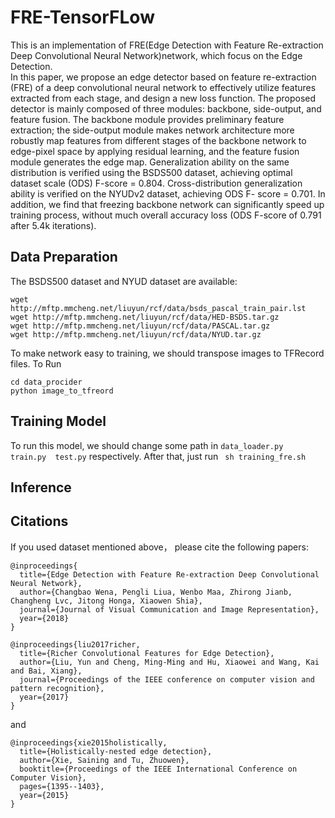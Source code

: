 # FRE-TensorFLow
This is an implementation of FRE(Edge Detection with Feature Re-extraction Deep Convolutional Neural Network)network, which focus on the Edge Detection.<br>
In this paper, we propose an edge detector based on feature re-extraction (FRE) of a deep convolutional neural network to effectively utilize features extracted from each stage, and design a new loss function. The proposed detector is mainly composed of three modules: backbone, side-output, and feature fusion. The backbone module provides preliminary feature extraction; the side-output module makes network architecture more robustly map features from different stages of the backbone network to edge-pixel space by applying residual learning, and the feature fusion module generates the edge map. Generalization ability on the same distribution is verified using the BSDS500 dataset, achieving optimal dataset scale (ODS) F-score = 0.804. Cross-distribution generalization ability is verified on the NYUDv2 dataset, achieving ODS F- score = 0.701. In addition, we find that freezing backbone network can significantly speed up training process, without much overall accuracy loss (ODS F-score of 0.791 after 5.4k iterations).
## Data Preparation
The BSDS500 dataset and NYUD dataset are available:
```
wget http://mftp.mmcheng.net/liuyun/rcf/data/bsds_pascal_train_pair.lst
wget http://mftp.mmcheng.net/liuyun/rcf/data/HED-BSDS.tar.gz
wget http://mftp.mmcheng.net/liuyun/rcf/data/PASCAL.tar.gz
wget http://mftp.mmcheng.net/liuyun/rcf/data/NYUD.tar.gz
```

To make network easy to training, we should transpose images to TFRecord files.
To Run
```
cd data_procider
python image_to_tfreord
```
## Training Model
To run this model, we should change some path in ```data_loader.py   train.py  test.py``` respectively.
After that, just run 
                          ``` 
                          sh training_fre.sh
                         ```
## Inference

## Citations
If you used dataset mentioned above， please cite the following papers:
```
@inproceedings{
  title={Edge Detection with Feature Re-extraction Deep Convolutional Neural Network},
  author={Changbao Wena, Pengli Liua, Wenbo Maa, Zhirong Jianb, Changheng Lvc, Jitong Honga, Xiaowen Shia},
  journal={Journal of Visual Communication and Image Representation},
  year={2018}
}
```
```
@inproceedings{liu2017richer,
  title={Richer Convolutional Features for Edge Detection},
  author={Liu, Yun and Cheng, Ming-Ming and Hu, Xiaowei and Wang, Kai and Bai, Xiang},
  journal={Proceedings of the IEEE conference on computer vision and pattern recognition},
  year={2017}
}
```
and 
```
@inproceedings{xie2015holistically,
  title={Holistically-nested edge detection},
  author={Xie, Saining and Tu, Zhuowen},
  booktitle={Proceedings of the IEEE International Conference on Computer Vision},
  pages={1395--1403},
  year={2015}
}
```
